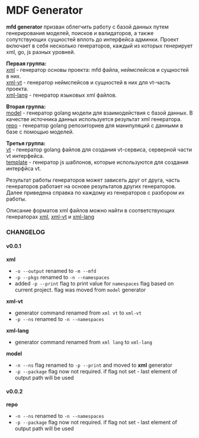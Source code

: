 # MDF Generator

**mfd generator** призван облегчить работу с базой данных путем генерирования моделей, поисков и валидаторов, а также сопутствующих сущностей вплоть до интерфейса админки.
Проект включает в себя несколько генераторов, каждый из которых генерирует xml, go, js разных уровней.

**Первая группа:**  
[xml](/generators/xml) - генератор основы проекта: mfd файла, неймспейсов и сущностей в них.  
[xml-vt](/generators/xml-vt) - генератор неймспейсов и сущностей в них для vt-часть проекта.   
[xml-lang](/generators/xml-lang) - генератор языковых xml файлов.  

**Вторая группа:**  
[model](/generators/model) - генератор golang модели для взаимодействия с базой данных. В качестве источника данных используется результат xml генератора.  
[repo](/generators/repo) - генератор golang репозиториев для манипуляций с данными в базе с помощью моделей.  

**Третья группа:**  
[vt](/generators/vt) - генератор golang файлов для создания vt-сервиса, серверной части vt интерфейса.  
[template](/generators/vt-template) - генератор js шаблонов, которые используются для создания интерфйса vt.  

Результат работы генераторов может зависеть друг от друга, часть генераторов работает на основе результатов других генераторов. Далее приведена справка по каждому из генераторов с разбором их работы.  

Описание форматов xml файлов можно найти в соответствующих генераторах [xml](/generators/xml), [xml-vt](/generators/xml-vt) и [xml-lang](/generators/xml-lang)

### CHANGELOG

#### v0.0.1  
**xml**
- `-o --output` renamed to `-m --mfd` 
- `-p --pkgs`  renamed to `-n --namespaces`  
- added `-p --print` flag to print value for `namespaces` flag based on current project. flag was moved from `model` generator

**xml-vt**
- generator command renamed from `xml vt` to `xml-vt`
- `-p --ns`  renamed to `-n --namespaces`    

**xml-lang**
- generator command renamed from `xml lang` to `xml-lang`

**model**
- `-n --ns` flag renamed to `-p --print` and moved to **xml** generator
- `-p --package` flag now not required. if flag not set - last element of output path will be used

#### v0.0.2 

**repo**
- `-n --ns`  renamed to `-n --namespaces` 
- `-p --package` flag now not required. if flag not set - last element of output path will be used